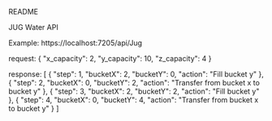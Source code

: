 
README

JUG Water API 

Example:
https://localhost:7205/api/Jug

request:
{
  "x_capacity": 2,
  "y_capacity": 10,
  "z_capacity": 4
}

response:
[
    {
        "step": 1,
        "bucketX": 2,
        "bucketY": 0,
        "action": "Fill bucket y"
    },
    {
        "step": 2,
        "bucketX": 0,
        "bucketY": 2,
        "action": "Transfer from bucket x to bucket y"
    },
    {
        "step": 3,
        "bucketX": 2,
        "bucketY": 2,
        "action": "Fill bucket y"
    },
    {
        "step": 4,
        "bucketX": 0,
        "bucketY": 4,
        "action": "Transfer from bucket x to bucket y"
    }
]
